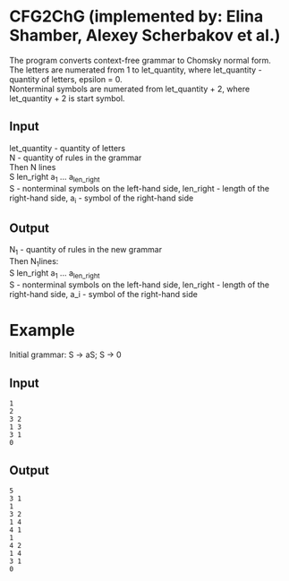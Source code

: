 
# CFG2ChG (implemented by: Elina Shamber, Alexey Scherbakov et al.)

The program converts context-free grammar to Chomsky normal form.  
The letters are numerated from 1 to let_quantity, where let_quantity - quantity of letters, epsilon = 0.  
Nonterminal symbols are numerated from let_quantity + 2, where let_quantity + 2 is start symbol.  

## Input

let_quantity - quantity of letters  
N - quantity of rules in the grammar  
Then N lines  
S len_right a<sub>1</sub> ... a<sub>len_right</sub>  
S - nonterminal symbols on the left-hand side, len_right - length of the right-hand side, a<sub>i</sub> - symbol of the right-hand side  

## Output

N<sub>1</sub> - quantity of rules in the new grammar\
Then N<sub>1</sub>lines:  
S len_right a<sub>1</sub> ... a<sub>len_right</sub>  
S - nonterminal symbols on the left-hand side, len_right - length of the right-hand side, a_i - symbol of the right-hand side

# Example

Initial grammar: S -> aS; S -> 0

## Input
    1
    2
    3 2
    1 3
    3 1
    0

## Output

    5
    3 1
    1
    3 2
    1 4
    4 1
    1
    4 2
    1 4
    3 1
    0
